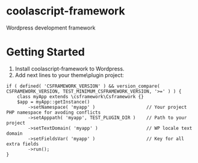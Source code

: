 # coolascript-framework
Wordpress development framework

# Getting Started
1. Install coolascript-framework to Wordpress.
2. Add next lines to your theme\plugin project:
```
if ( defined( 'CSFRAMEWORK_VERSION' ) && version_compare( CSFRAMEWORK_VERSION, TEST_MINIMUM_CSFRAMEWORK_VERSION, '>=' ) ) {
	class myApp extends \csframework\Csframework {}
	$app = myApp::getInstance()
		->setNamespace( 'myapp' )					// Your project PHP namespace for avoding conflicts
		->setApppath( 'myapp', TEST_PLUGIN_DIR )	// Path to your project
		->setTextDomain( 'myapp' )					// WP locale text domain
		->setFieldsVar( 'myapp' )					// Key for all extra fields
		->run();
}
```